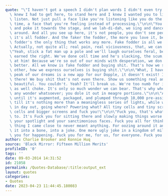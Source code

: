 ```yaml
---
quote: "\"I haven't got a speech I didn't plan words I didn't even try to, I just\
  \ knew I had to get here, to stand here and I knew I wanted you to listen, to really\
  \ listen. Not just pull a face like you're listening like you do the rest of the\
  \ time, a face that you're feeling instead of processing.\"\n\n\"You pull a face\
  \ and poke it towards the stage, and we lah-di-dah, we sing and dance and tumble\
  \ around. And all you see up here, it's not people, you don't see people up here\
  \ it's all fodder. And the faker the fodder, the more you love it, because fake\
  \ fodder's the only thing that works any more. Fake fodder is all we can stomach.\
  \ Actually, not quite all; real pain, real viciousness, that, we can take.\"\n\n\
  \"Yeah, stick a fat man up a pole and we'll laugh ourselves feral, because we've\
  \ earned the right. We've done cell time and he's slacking, the scum, so ha-ha-ha\
  \ at him! Because we're so out of our minds with desperation, we don't know any\
  \ better. All we know is fake fodder and buying shit. That's how we speak to each\
  \ other, how we express ourselves is buying shit.\"\n\n\"What, I have a dream? The\
  \ peak of our dreams is a new app for our Dopple, it doesn't exist! It's not even\
  \ there! We buy shit that's not even there. Show us something real and free and\
  \ beautiful. You couldn't. Yeah? It'll break us. We're too numb for it. I might\
  \ as well choke. It's only so much wonder we can bear. That's why when you find\
  \ any wonder whatsoever; you dole it out in meagre portions.\"\n\n\"And only then\
  \ until it's augmented, packaged, and plumped through 10,000 pre-assigned filters\
  \ till it's nothing more than a meaningless series of lights, while we ride day\
  \ in day out, going where? Powering what? All tiny cells and tiny screens and bigger\
  \ cells and bigger screens and fuck you!\"\n\n\"Fuck you, that's what it boils down\
  \ to. It's Fuck you for sitting there and slowly making things worse. Fuck you and\
  \ your spotlight and your sanctimonious faces. Fuck you all for thinking the one\
  \ thing I came close to never meant anything. For oozing around it and crushing\
  \ it into a bone, into a joke. One more ugly joke in a kingdom of millions. Fuck\
  \ you for happening. Fuck you for me, for us, for everyone. Fuck you!\""
author: Charlie Brooker and Konnie Huq
source: 'Black Mirror: Fifteen Million Merits'
profileID: '0'
tags: ''
date: 09-03-2014 14:31:52
id: 21058
permalink: /Quotes-Database/:title:output_ext
layout: quotes
categories:
- Quotes
date: 2023-04-23 11:44:45.180083
---
```

